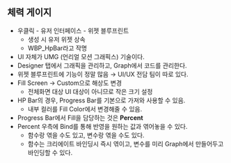 ## 체력 게이지

- 우클릭 - 유저 인터페이스 - 위젯 블루프린트
    - 생성 시 유저 위젯 상속
    - WBP_HpBar라고 작명
- UI 자체가 UMG (언리얼 모션 그래픽스) 기술이다.
- Designer 탭에서 그래픽을 관리하고, Graph에서 코드를 관리한다.
- 위젯 블루프린트에 기능이 정말 많음 → UI/UX 전담 팀이 따로 있다.
- Fill Screen → Custom으로 해상도 변경
    - 전체화면 대상 UI 대상이 아니므로 작은 크기 설정
- HP Bar의 경우, Progress Bar를 기본으로 가져와 사용할 수 있음.
    - 내부 컬러를 Fill Color에서 변경해줄 수 있음.
- Progress Bar에서 Fill을 담당하는 것은 **Percent**
- Percent 우측에 Bind를 통해 반영을 원하는 값과 엮어놓을 수 있다.
    - 함수랑 엮을 수도 있고, 변수랑 엮을 수도 있다.
    - 함수는 크리에이트 바인딩시 즉시 엮이고, 변수를 미리 Graph에서 만들어두고 바인딩할 수 있다.